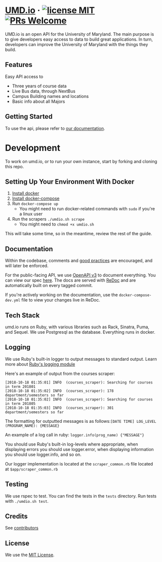 # [UMD.io](http://umd.io/) &middot; [![license MIT](https://img.shields.io/github/license/mashape/apistatus.svg)](./LICENSE) [![PRs Welcome](https://img.shields.io/badge/PRs-welcome-brightgreen.svg)](README.md#Development)

UMD.io is an open API for the University of Maryland. The main purpose is to give developers easy access to data to build great applications. In turn, developers can improve the University of Maryland with the things they build.

## Features

Easy API access to

- Three years of course data
- Live Bus data, through NextBus
- Campus Building names and locations
- Basic info about all Majors

## Getting Started

To use the api, please refer to [our documentation](https://docs.umd.io).

# Development

To work on umd.io, or to run your own instance, start by forking and cloning this repo.

## Setting Up Your Environment With Docker

1. [Install docker](https://docs.docker.com/engine/installation/)
2. [Install docker-compose](https://docs.docker.com/compose/install/)
3. Run `docker-compose up`
   - You might need to run docker-related commands with `sudo` if you're a linux user
4. Run the scrapers `./umdio.sh scrape`
   - You might need to `chmod +x umdio.sh`

This will take some time, so in the meantime, review the rest of the guide.

## Documentation

Within the codebase, comments and [good practices](https://rubystyle.guide/) are encouraged, and will later be enforced.

For the public-facing API, we use [OpenAPI v3](https://swagger.io/docs/specification/about/) to document everything. You can view our spec [here](https://github.com/umdio/umdio/blob/master/openapi.yaml). The docs are served with [ReDoc](https://github.com/Redocly/redoc) and are automatically built on every tagged commit.

If you're actively working on the documentation, use the `docker-compose-dev.yml` file to view your changes live in ReDoc.

## Tech Stack

umd.io runs on Ruby, with various libraries such as Rack, Sinatra, Puma, and Sequel. We use Postgresql as the database. Everything runs in docker.

## Logging

We use Ruby's built-in logger to output messages to standard output. Learn more about [Ruby's logging module](https://ruby-doc.org/stdlib-2.1.0/libdoc/logger/rdoc/Logger.html)

Here's an example of output from the courses scraper:

```
[2018-10-18 01:35:01] INFO  (courses_scraper): Searching for courses in term 201801
[2018-10-18 01:35:02] INFO  (courses_scraper): 178 department/semesters so far
[2018-10-18 01:35:02] INFO  (courses_scraper): Searching for courses in term 201805
[2018-10-18 01:35:03] INFO  (courses_scraper): 301 department/semesters so far
```

The formatting for outputted messages is as follows:`[DATE TIME] LOG_LEVEL (PROGRAM_NAME): {MESSAGE}`

An example of a log call in ruby:
`logger.info(prog_name) {"MESSAGE"}`

You should use Ruby's built-in log-levels where appropriate, when displaying errors you should use logger.error, when displaying information you should use logger.info, and so on.

Our logger implementation is located at the `scraper_common.rb` file located at `$app/scraper_common.rb`

## Testing

We use rspec to test. You can find the tests in the `tests` directory. Run tests with `./umdio.sh test`.

## Credits

See [contributors](https://github.com/umdio/umdio/graphs/contributors)

## License

We use the [MIT License](./LICENSE).
